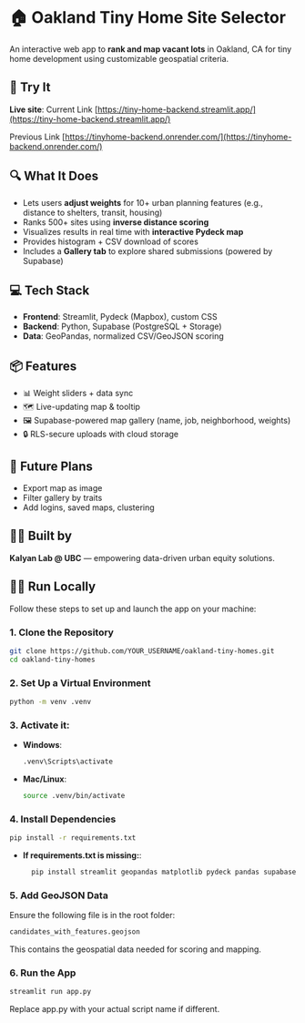 # 🏠 Oakland Tiny Home Site Selector

An interactive web app to **rank and map vacant lots** in Oakland, CA for tiny home development using customizable geospatial criteria.

## 🚀 Try It

**Live site**: 
Current Link [https://tiny-home-backend.streamlit.app/](https://tiny-home-backend.streamlit.app/)

Previous Link [https://tinyhome-backend.onrender.com/](https://tinyhome-backend.onrender.com/)

## 🔍 What It Does

- Lets users **adjust weights** for 10+ urban planning features (e.g., distance to shelters, transit, housing)
- Ranks 500+ sites using **inverse distance scoring**
- Visualizes results in real time with **interactive Pydeck map**
- Provides histogram + CSV download of scores
- Includes a **Gallery tab** to explore shared submissions (powered by Supabase)

## 💻 Tech Stack

- **Frontend**: Streamlit, Pydeck (Mapbox), custom CSS
- **Backend**: Python, Supabase (PostgreSQL + Storage)
- **Data**: GeoPandas, normalized CSV/GeoJSON scoring

## 📦 Features

- 📊 Weight sliders + data sync
- 🗺️ Live-updating map & tooltip
- 🖼️ Supabase-powered map gallery (name, job, neighborhood, weights)
- 🔒 RLS-secure uploads with cloud storage

## 🌱 Future Plans

- Export map as image
- Filter gallery by traits
- Add logins, saved maps, clustering

## 👨‍🔬 Built by

**Kalyan Lab @ UBC** — empowering data-driven urban equity solutions.

## 🧑‍💻 Run Locally

Follow these steps to set up and launch the app on your machine:

### 1. Clone the Repository

```bash
git clone https://github.com/YOUR_USERNAME/oakland-tiny-homes.git
cd oakland-tiny-homes
```

### 2. Set Up a Virtual Environment
```bash
python -m venv .venv
```

### 3. Activate it:

- **Windows**:
  ```bash
  .venv\Scripts\activate
  ```

- **Mac/Linux**:
  ```bash
  source .venv/bin/activate
  ```

### 4. Install Dependencies

```bash
pip install -r requirements.txt
```
- **If requirements.txt is missing:**:
  ```bash
    pip install streamlit geopandas matplotlib pydeck pandas supabase
  ```

### 5. Add GeoJSON Data
Ensure the following file is in the root folder:
```bash
candidates_with_features.geojson
```
This contains the geospatial data needed for scoring and mapping.

### 6. Run the App
```bash
streamlit run app.py
```
Replace app.py with your actual script name if different.

